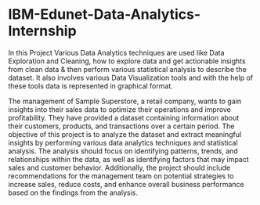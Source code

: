 # IBM-Edunet-Data-Analytics-Internship
In this Project Various Data Analytics techniques are used like Data Exploration and Cleaning, how to explore data and get actionable insights from clean data & then perform various statistical analysis to describe the dataset. It also involves various Data Visualization tools and with the help of these tools data is represented in graphical format.

The management of Sample Superstore, a retail company, wants to gain insights into their sales data to optimize their operations and improve profitability. They have provided a dataset containing information about their customers, products, and transactions over a certain period. The objective of this project is to analyze the dataset and extract meaningful insights by performing various data analytics techniques and statistical analysis. The analysis should focus on identifying patterns, trends, and relationships within the data, as well as identifying factors that may impact sales and customer behavior. Additionally, the project should include recommendations for the management team on potential strategies to increase sales, reduce costs, and enhance overall business performance based on the findings from the analysis.
